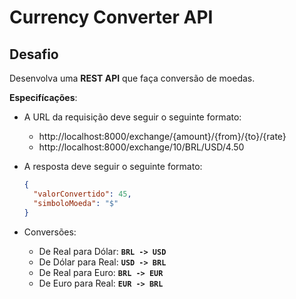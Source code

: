 # Currency Converter API

## Desafio

Desenvolva uma **REST API** que faça conversão de moedas.

**Especifícações**:

* A URL da requisição deve seguir o seguinte formato:
  * http://localhost:8000/exchange/{amount}/{from}/{to}/{rate}
  * http://localhost:8000/exchange/10/BRL/USD/4.50

* A resposta deve seguir o seguinte formato:
  ```json
  {
    "valorConvertido": 45,
    "simboloMoeda": "$"
  }
  ```

* Conversões:
  * De Real para Dólar: **`BRL -> USD`**
  * De Dólar para Real: **`USD -> BRL`**
  * De Real para Euro: **`BRL -> EUR`**
  * De Euro para Real: **`EUR -> BRL`**
